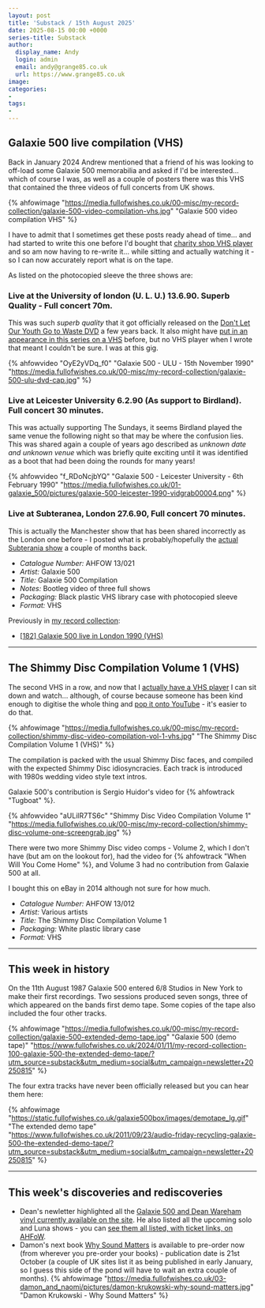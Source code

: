 ```yaml
---
layout: post
title: 'Substack / 15th August 2025'
date: 2025-08-15 00:00 +0000
series-title: Substack
author:
  display_name: Andy
  login: admin
  email: andy@grange85.co.uk
  url: https://www.grange85.co.uk
image:
categories:
-
tags:
-
---
```

## Galaxie 500 live compilation (VHS)

Back in January 2024 Andrew mentioned that a friend of his was looking to off-load some Galaxie 500 memorabilia and asked if I'd be interested... which of course I was, as well as a couple of posters there was this VHS that contained the three videos of full concerts from UK shows.

{% ahfowimage "https://media.fullofwishes.co.uk/00-misc/my-record-collection/galaxie-500-video-compilation-vhs.jpg" "Galaxie 500 video compilation VHS" %}

I have to admit that I sometimes get these posts ready ahead of time... and  had started to write this one before I'd bought that [charity shop VHS player](https://www.fullofwishes.co.uk/2025/07/03/video-galaxie-500-at-subterania-27th-june-1990/?utm_source=substack&utm_medium=social&utm_campaign=newsletter+20250815) and so am now having to re-write it... while sitting and actually watching it - so I can now accurately report what is on the tape.

As listed on the photocopied sleeve the three shows are:

### Live at the University of london (U. L. U.) 13.6.90. Superb Quality - Full concert 70m.

This was such _superb quality_ that it got officially released on the [Don't Let Our Youth Go to Waste DVD](https://www.fullofwishes.co.uk/2024/11/11/my-record-collection-187-don-t-let-our-youth-go-to-waste-dvd/?utm_source=substack&utm_medium=social&utm_campaign=newsletter+20250815) a few years back. It also might have [put in an appearance in this series on a VHS](https://www.fullofwishes.co.uk/2025/01/30/my-record-collection-galaxie-500-university-of-london-6-3-90/?utm_source=substack&utm_medium=social&utm_campaign=newsletter+20250815) before, but no VHS player when I wrote that meant I couldn't be sure. I was at this gig.

{% ahfowvideo "OyE2yVDq_f0" "Galaxie 500 - ULU - 15th November 1990" "https://media.fullofwishes.co.uk/00-misc/my-record-collection/galaxie-500-ulu-dvd-cap.jpg" %}

### Live at Leicester University 6.2.90 (As support to Birdland). Full concert 30 minutes.

This was actually supporting The Sundays, it seems Birdland played the same venue the following night so that may be where the confusion lies. This was shared again a couple of years ago described as _unknown date and unknown venue_ which was briefly quite exciting until it was identified as a boot that had been doing the rounds for many years!

{% ahfowvideo "f_RDoNcjbYQ" "Galaxie 500 - Leicester University - 6th February 1990" "https://media.fullofwishes.co.uk/01-galaxie_500/pictures/galaxie-500-leicester-1990-vidgrab00004.png" %}

### Live at Subteranea, London 27.6.90, Full concert 70 minutes.

This is actually the Manchester show that has been shared incorrectly as the London one before - I posted what is probably/hopefully the [actual Subterania show](https://www.fullofwishes.co.uk/2025/07/03/video-galaxie-500-at-subterania-27th-june-1990/?utm_source=substack&utm_medium=social&utm_campaign=newsletter+20250815) a couple of months back.

 - *Catalogue Number:* AHFOW 13/021
 - *Artist:* Galaxie 500
 - *Title:* Galaxie 500 Compilation
 - *Notes:* Bootleg video of three full shows
 - *Packaging:* Black plastic VHS library case with photocopied sleeve
 - *Format:* VHS

Previously in [my record collection](https://www.fullofwishes.co.uk/category/my-record-collection?utm_source=substack&utm_medium=social&utm_campaign=newsletter+20250815):
 - [[182] Galaxie 500 live in London 1990 (VHS)](https://www.fullofwishes.co.uk/2024/09/30/my-record-collection-175-galaxie-500-at-ulu-vhs/?utm_source=substack&utm_medium=social&utm_campaign=newsletter+20250815)

---

## The Shimmy Disc Compilation Volume 1 (VHS)

The second VHS in a row, and now that I [actually have a VHS player](https://www.fullofwishes.co.uk/2025/07/03/video-galaxie-500-at-subterania-27th-june-1990/?utm_source=substack&utm_medium=social&utm_campaign=newsletter+20250815) I can sit down and watch... although, of course because someone has been kind enough to digitise the whole thing and [pop it onto YouTube](https://www.youtube.com/watch?v=aULilR7TS6c) - it's easier to do that.

{% ahfowimage "https://media.fullofwishes.co.uk/00-misc/my-record-collection/shimmy-disc-video-compilation-vol-1-vhs.jpg" "The Shimmy Disc Compilation Volume 1 (VHS)" %}

The compilation is packed with the usual Shimmy Disc faces, and compiled with the expected Shimmy Disc idiosyncracies. Each track is introduced with 1980s wedding video style text intros.

Galaxie 500's contribution is Sergio Huidor's video for {% ahfowtrack "Tugboat" %}.

{% ahfowvideo "aULilR7TS6c" "Shimmy Disc Video Compilation Volume 1" "https://media.fullofwishes.co.uk/00-misc/my-record-collection/shimmy-disc-volume-one-screengrab.jpg" %}

There were two more Shimmy Disc video comps - Volume 2, which I don't have (but am on the lookout for), had the video for {% ahfowtrack "When Will You Come Home" %}, and Volume 3 had no contribution from Galaxie 500 at all. 

I bought this on eBay in 2014 although not sure for how much.

 - *Catalogue Number:* AHFOW 13/012
 - *Artist:* Various artists
 - *Title:* The Shimmy Disc Compilation Volume 1
 - *Packaging:* White plastic library case
 - *Format:* VHS

---

## This week in history

On the 11th August 1987 Galaxie 500 entered 6/8 Studios in New York to make their first recordings. Two sessions produced seven songs, three of which appeared on the bands first demo tape. Some copies of the tape also included the four other tracks.

{% ahfowimage "https://media.fullofwishes.co.uk/00-misc/my-record-collection/galaxie-500-extended-demo-tape.jpg" "Galaxie 500 (demo tape)" "https://www.fullofwishes.co.uk/2024/01/11/my-record-collection-100-galaxie-500-the-extended-demo-tape/?utm_source=substack&utm_medium=social&utm_campaign=newsletter+20250815" %}

The four extra tracks have never been officially released but you can hear them here:

{% ahfowimage "https://static.fullofwishes.co.uk/galaxie500box/images/demotape_lg.gif" "The extended demo tape" "https://www.fullofwishes.co.uk/2011/09/23/audio-friday-recycling-galaxie-500-the-extended-demo-tape/?utm_source=substack&utm_medium=social&utm_campaign=newsletter+20250815" %}

---

## This week's discoveries and rediscoveries

 - Dean's newletter highlighted all the [Galaxie 500 and Dean Wareham vinyl currently available on the site](https://deanwareham.com/shop). He also listed all the upcoming solo and Luna shows - you can [see them all listed, with ticket links, on AHFoW](https://www.fullofwishes.co.uk/database/shows/upcoming.xml?utm_source=substack&utm_medium=social&utm_campaign=newsletter+20250815).
 - Damon's next book [Why Sound Matters](https://yalebooks.yale.edu/book/9780300272246/why-sound-matters/) is available to pre-order now (from wherever you pre-order your books) - publication date is 21st October (a couple of UK sites list it as being published in early January, so I guess this side of the pond will have to wait an extra couple of months).
 {% ahfowimage "https://media.fullofwishes.co.uk/03-damon_and_naomi/pictures/damon-krukowski-why-sound-matters.jpg" "Damon Krukowski - Why Sound Matters" %}
